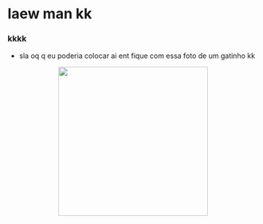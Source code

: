 # Iaew man kk
### kkkk
- sla oq q eu poderia colocar ai ent fique com essa foto de um gatinho kk
<p align="center">
  <img width="300" height="300" src="https://media.discordapp.net/attachments/860191545726861326/862801666550005850/GatoBite3.gif">
</p>
